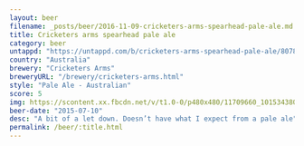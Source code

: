 ```yaml
---
layout: beer
filename: _posts/beer/2016-11-09-cricketers-arms-spearhead-pale-ale.md
title: Cricketers arms spearhead pale ale
category: beer
untappd: "https://untappd.com/b/cricketers-arms-spearhead-pale-ale/807867"
country: "Australia"
brewery: "Cricketers Arms"
breweryURL: "/brewery/cricketers-arms.html"
style: "Pale Ale - Australian"
score: 5
img: https://scontent.xx.fbcdn.net/v/t1.0-0/p480x480/11709660_10153438037763745_2498650749121162924_n.jpg?oh=04f9160bb9d9ab2abc116de07281bbdc&oe=599CA55D
beer-date: "2015-07-10"
desc: "A bit of a let down. Doesn’t have what I expect from a pale ale"
permalink: /beer/:title.html
---
```

